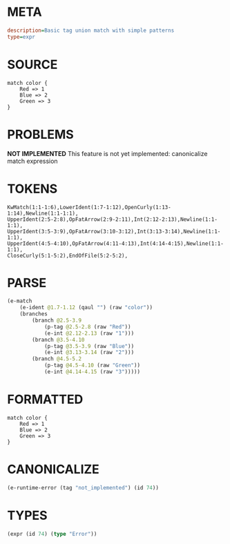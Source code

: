 # META
~~~ini
description=Basic tag union match with simple patterns
type=expr
~~~
# SOURCE
~~~roc
match color {
    Red => 1
    Blue => 2
    Green => 3
}
~~~
# PROBLEMS
**NOT IMPLEMENTED**
This feature is not yet implemented: canonicalize match expression

# TOKENS
~~~zig
KwMatch(1:1-1:6),LowerIdent(1:7-1:12),OpenCurly(1:13-1:14),Newline(1:1-1:1),
UpperIdent(2:5-2:8),OpFatArrow(2:9-2:11),Int(2:12-2:13),Newline(1:1-1:1),
UpperIdent(3:5-3:9),OpFatArrow(3:10-3:12),Int(3:13-3:14),Newline(1:1-1:1),
UpperIdent(4:5-4:10),OpFatArrow(4:11-4:13),Int(4:14-4:15),Newline(1:1-1:1),
CloseCurly(5:1-5:2),EndOfFile(5:2-5:2),
~~~
# PARSE
~~~clojure
(e-match
	(e-ident @1.7-1.12 (qaul "") (raw "color"))
	(branches
		(branch @2.5-3.9
			(p-tag @2.5-2.8 (raw "Red"))
			(e-int @2.12-2.13 (raw "1")))
		(branch @3.5-4.10
			(p-tag @3.5-3.9 (raw "Blue"))
			(e-int @3.13-3.14 (raw "2")))
		(branch @4.5-5.2
			(p-tag @4.5-4.10 (raw "Green"))
			(e-int @4.14-4.15 (raw "3")))))
~~~
# FORMATTED
~~~roc
match color {
	Red => 1
	Blue => 2
	Green => 3
}
~~~
# CANONICALIZE
~~~clojure
(e-runtime-error (tag "not_implemented") (id 74))
~~~
# TYPES
~~~clojure
(expr (id 74) (type "Error"))
~~~
